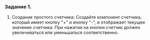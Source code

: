 ### Задание 1.

1. Создание простого счетчика: Создайте компонент счетчика, который имеет кнопку "+" и кнопку "-", и отображает текущее значение счетчика. При нажатии на кнопки счетчик должен увеличиваться или уменьшаться соответственно.
